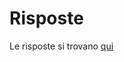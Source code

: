 # Risposte

Le risposte si trovano [qui](https://github.com/stefanogrillo/Data-Analyst---Epicode/blob/1b0c1d54b6873afd08b3fc2603945c001e4ba061/Week%204/Day%202/esercizio%201%20giorno%202.xlsx)
